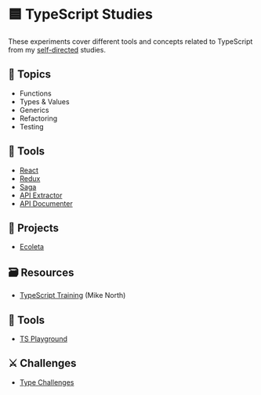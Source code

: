 # 🟦 TypeScript Studies

These experiments cover different tools and concepts related to TypeScript from my [self-directed](https://github.com/DanielBrito/self-learning) studies.

## 📑 Topics

- Functions
- Types & Values
- Generics
- Refactoring
- Testing

## :toolbox: Tools

- [React](https://www.typescriptlang.org/pt/docs/handbook/react.html)
- [Redux](https://redux.js.org/usage/usage-with-typescript)
- [Saga](https://redux-saga.js.org/)
- [API Extractor](https://api-extractor.com/)
- [API Documenter](https://www.npmjs.com/package/@microsoft/api-documenter)

## :rocket: Projects

- [Ecoleta](https://github.com/DanielBrito/ecoleta-nlw-rocketseat)

## :card_file_box: Resources

- [TypeScript Training](https://www.typescript-training.com/) (Mike North)

## :toolbox: Tools

- [TS Playground](https://www.typescriptlang.org/play)

## ⚔️ Challenges

- [Type Challenges](https://tsch.js.org/)
